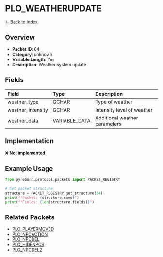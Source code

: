 # PLO_WEATHERUPDATE

[← Back to Index](../index.md)

## Overview

- **Packet ID**: 64
- **Category**: unknown
- **Variable Length**: Yes
- **Description**: Weather system update

## Fields

| Field | Type | Description |
|:------|:-----|:------------|
| weather_type | GCHAR | Type of weather |
| weather_intensity | GCHAR | Intensity level of weather |
| weather_data | VARIABLE_DATA | Additional weather parameters |

## Implementation

❌ **Not implemented**

## Example Usage

```python
from pyreborn.protocol.packets import PACKET_REGISTRY

# Get packet structure
structure = PACKET_REGISTRY.get_structure(64)
print(f"Packet: {structure.name}")
print(f"Fields: {len(structure.fields)}")
```

## Related Packets

- [PLO_PLAYERMOVED](PLO_PLAYERMOVED.md)
- [PLO_NPCACTION](PLO_NPCACTION.md)
- [PLO_NPCDEL](PLO_NPCDEL.md)
- [PLO_HIDENPCS](PLO_HIDENPCS.md)
- [PLO_NPCDEL2](PLO_NPCDEL2.md)
